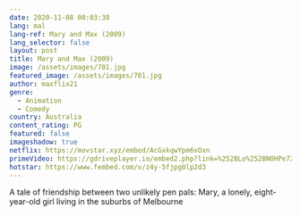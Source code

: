 ```yaml
---
date: 2020-11-08 00:03:38
lang: mal
lang-ref: Mary and Max (2009)
lang_selector: false
layout: post
title: Mary and Max (2009)
image: /assets/images/701.jpg
featured_image: /assets/images/701.jpg
author: maxflix21
genre:
  - Animation
  - Comedy
country: Australia
content_rating: PG
featured: false
imageshadow: true
netflix: https://movstar.xyz/embed/AcGxkqwYpm6vOxn
primeVideo: https://gdriveplayer.io/embed2.php?link=%252BLo%252BNOHPe72qs96xuc8LggKgFrAidIPqQ9T%252BxGlO47NFtdZK%252B%252FSLiUIXbXtK%252BXSXxa2h1YqC21z20rWiNw5YQhh%252BSI9gqyylOX%252BwX%252BXbcHtwfOzvwxBpVPtsZJweIfyf9SRma8MqqsBj1GiM%252BMz4vvEPQqokqgXzt83Z%252BiUO53%252F%252BxKF9d7HPzmKlLWadziD4g%253D
hotstar: https://www.fembed.com/v/z4y-5fjpg0lp2d3
---
```

 A tale of friendship between two unlikely pen pals: Mary, a lonely, eight-year-old girl living in the suburbs of Melbourne